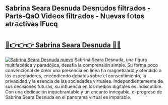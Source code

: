 ## Sabrina Seara Desnuda D𝚎sn𝚞dos filtr𝚊dos - Parts-QaO Vid𝚎os filtr𝚊dos - N𝚞evas f𝚘tos atr𝚊ctivas lFucq

# <h2><a href="http://mb30kbr.tromn.icu/?c=Sabrina+Seara+Desnuda">🔗👉👉👉 Sabrina Seara Desnuda 🔗🔗</a></h2>

[![Sabrina Seara Desnuda nuevo](https://i.imgur.com/pEAQMta.gif)](http://mb30kbr.tromn.icu/?c=Sabrina+Seara+Desnuda)
Sabrina Seara Desnuda, una figura multifacética y paradójica, desafía la comprensión simple. Su forma poco convencional de crear una presencia en línea ha magnetizado y ofendido a los espectadores, encendiendo debates sobre el consentimiento, la privacidad y la esencia de las sociedades virtuales. Independientemente de sus decisiones futuras, su influencia en los medios digitales es indiscutible. Con una dedicación inquebrantable y un encanto innegable, el progreso de Sabrina Seara Desnuda en el panorama virtual es imparable.
